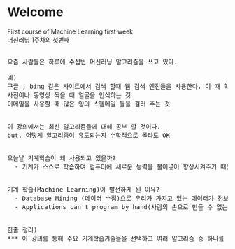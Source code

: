 # Welcome
First course of Machine Learning first week<br>
머신러닝 1주차의 첫번째
<pre>

요즘 사람들은 하루에 수십번 머신러닝 알고리즘을 쓰고 있다.

예)
구글 , bing 같은 사이트에서 검색 할때 웹 검색 엔진들을 사용한다. 이 때 학습 알고리즘 사용
사진이나 동영상 찍을 때 얼굴을 인식하는 것
이메일을 사용할 때 많은 양의 스펨메일 들을 걸러 주는 것


이 강의에서는 최신 알고리즘들에 대해 공부 할 것이다. 
but, 어떻게 알고리즘이 유도되는지 수학적으로 몰라도 OK


오늘날 기계학습이 왜 사용되고 있을까?
  - 기계가 스스로 학습하여 컴퓨터에 새로운 능력을 불어넣어 향상시켜주기 때문이다.
  
  
기계 학습(Machine Learning)이 발전하게 된 이유?
  - Database Mining (데이터 수집)으로 우리가 가지고 있는 데이터가 전보다 훨씬 많아졌기 때문이다.
  - Applications can't program by hand(사람의 손으로 만들 수 없는 것)은 기계 학습을 통해 program하는 것이 더 유용하기 때문이다.
  
  
한줄 정리)
*** 이 강의를 통해 주요 기계학습기술들을 선택하고 여러 알고리즘 중 하나를 어떻게 선택해야 하는지 언제 그 알고리즘을 사용하는지 배울 것이다. ***
</pre>
